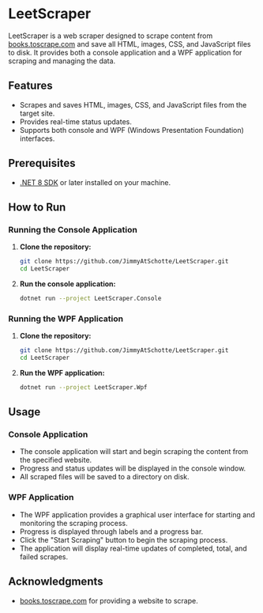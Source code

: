 # LeetScraper

LeetScraper is a web scraper designed to scrape content from [books.toscrape.com](https://books.toscrape.com) and save all HTML, images, CSS, and JavaScript files to disk. It provides both a console application and a WPF application for scraping and managing the data.

## Features

- Scrapes and saves HTML, images, CSS, and JavaScript files from the target site.
- Provides real-time status updates.
- Supports both console and WPF (Windows Presentation Foundation) interfaces.

## Prerequisites

- [.NET 8 SDK](https://dotnet.microsoft.com/download/dotnet/8.0) or later installed on your machine.

## How to Run

### Running the Console Application

1. **Clone the repository:**

    ```sh
    git clone https://github.com/JimmyAtSchotte/LeetScraper.git
    cd LeetScraper
    ```

2. **Run the console application:**

    ```sh
    dotnet run --project LeetScraper.Console
    ```

### Running the WPF Application

1. **Clone the repository:**

    ```sh
    git clone https://github.com/JimmyAtSchotte/LeetScraper.git
    cd LeetScraper
    ```

2. **Run the WPF application:**

    ```sh
    dotnet run --project LeetScraper.Wpf
    ```

## Usage

### Console Application

- The console application will start and begin scraping the content from the specified website.
- Progress and status updates will be displayed in the console window.
- All scraped files will be saved to a directory on disk.

### WPF Application

- The WPF application provides a graphical user interface for starting and monitoring the scraping process.
- Progress is displayed through labels and a progress bar.
- Click the "Start Scraping" button to begin the scraping process.
- The application will display real-time updates of completed, total, and failed scrapes.

## Acknowledgments

- [books.toscrape.com](https://books.toscrape.com) for providing a website to scrape.



